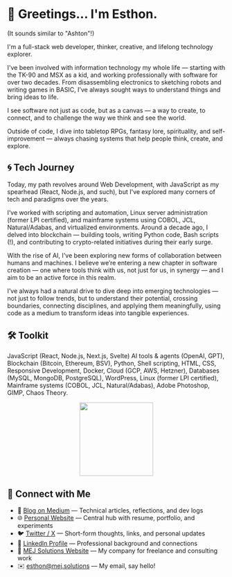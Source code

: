 # 👋 Greetings... I'm Esthon.

(It sounds similar to "Ashton"!)

I'm a full-stack web developer, thinker, creative, and lifelong technology explorer.

I've been involved with information technology my whole life — starting with the TK-90 and MSX as a kid, and working professionally with software for over two decades. From disassembling electronics to sketching robots and writing games in BASIC, I’ve always sought ways to understand things and bring ideas to life.

I see software not just as code, but as a canvas — a way to create, to connect, and to challenge the way we think and see the world.

Outside of code, I dive into tabletop RPGs, fantasy lore, spirituality, and self-improvement — always chasing systems that help people think, create, and explore.

## 🌀 Tech Journey

Today, my path revolves around Web Development, with JavaScript as my spearhead (React, Node.js, and such), but I've explored many corners of tech and paradigms over the years. 

I’ve worked with scripting and automation, Linux server administration (former LPI certified), and mainframe systems using COBOL, JCL, Natural/Adabas, and virtualized environments. Around a decade ago, I delved into blockchain — building tools, writing Python code, Bash scripts (!), and contributing to crypto-related initiatives during their early surge. 

With the rise of AI, I've been exploring new forms of collaboration between humans and machines. I believe we’re entering a new chapter in software creation — one where tools think with us, not just for us, in synergy — and I aim to be an active force in this realm.

I’ve always had a natural drive to dive deep into emerging technologies — not just to follow trends, but to understand their potential, crossing boundaries, connecting disciplines,  and applying them meaningfully, using code as a medium to transform ideas into tangible experiences.

## 🛠️ Toolkit

JavaScript (React, Node.js, Next.js, Svelte) AI tools & agents (OpenAI, GPT), Blockchain (Bitcoin, Ethereum, BSV), Python, Shell scripting, HTML, CSS, Responsive Development, Docker, Cloud (GCP, AWS, Hetzner), Databases (MySQL, MongoDB, PostgreSQL), WordPress, Linux (former LPI certified), Mainframe systems (COBOL, JCL, Natural/Adabas), Adobe Photoshop, GIMP, Chaos Theory.


<div align="center">
  <img height="170" src="https://github-readme-stats.vercel.app/api/top-langs/?username=esthonjr&layout=compact&theme=github_dark" />
</div>


## 📢 Connect with Me

* 🧠 [Blog on Medium](https://medium.com/@esthon) — Technical articles, reflections, and dev logs
* 🌐 [Personal Website](https://esthon.com) — Central hub with resume, portfolio, and experiments
* 🐦 [Twitter / X](https://twitter.com/esthonjr) — Short-form thoughts, links, and personal updates
* 💼 [LinkedIn Profile](https://www.linkedin.com/in/esthon/) — Professional background and connections
* 🏢 [MEJ Solutions Website](https://mej.solutions/) — My company for freelance and consulting work
* ✉️ [esthon@mej.solutions](mailto:esthon@mej.solutions) — My email, say hello!

